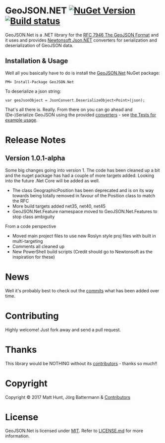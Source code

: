 # GeoJSON.NET [![NuGet Version](http://img.shields.io/nuget/v/GeoJSON.NET.svg?style=flat)](https://www.nuget.org/packages/GeoJSON.NET/) [![Build status](https://ci.appveyor.com/api/projects/status/i5afnui06gqco0wi)](https://ci.appveyor.com/project/GeojsonNet/geojson-net)

GeoJSON.Net is a .NET library for the [RFC 7946 The GeoJSON Format](https://tools.ietf.org/html/rfc7946) and it uses and provides [Newtonsoft Json.NET](http://json.codeplex.com) converters for serialization and deserialization of GeoJSON data.


## Installation & Usage
Well all you basically have to do is install the [GeoJSON.Net](https://www.nuget.org/packages/GeoJSON.Net/) NuGet package:

`PM> Install-Package GeoJSON.Net`

To deserialize a json string:

`var geoJsonObject = JsonConvert.DeserializeObject<Point>(json);`

That's all there is. Really. From there on you can go ahead and (De-)Serialize GeoJSON using the provided [converters](https://github.com/GeoJSON-Net/GeoJSON.Net/tree/master/src/GeoJSON.Net/Converters) - see [the Tests for example usage](https://github.com/GeoJSON-Net/GeoJSON.Net/tree/master/src/GeoJSON.Net.Tests).

# Release Notes
## Version 1.0.1-alpha

Some big changes going into version 1. The code has been cleaned up a bit and the nuget package has had a couple of more targets added. Looking into the future .Net Core will be added as well.

- The class GeographicPosition has been deprecated and is on its way towards being totally removed in favour of the Position class to match the RFC
- More build targets added net35, net40, net45
- GeoJSON.Net.Feature namespace moved to GeoJSON.Net.Features to stop class ambiguity

From a code perspective

- Moved main project files to use new Roslyn style proj files with built in multi-targeting
- Comments all cleaned up
- New PowerShell build scripts (Credit should go to Newtonsoft as the inspiration for these) 


# News
Well it's probably best to check out the [commits](https://github.com/GeoJSON-Net/GeoJSON.Net/commits/master) what has been added over time.

# Contributing
Highly welcome! Just fork away and send a pull request.


# Thanks
This library would be NOTHING without its [contributors](https://github.com/GeoJSON-Net/GeoJSON.Net/graphs/contributors) - thanks so much!!

# Copyright

Copyright © 2017 Matt Hunt, Jörg Battermann & [Contributors](https://github.com/GeoJSON-Net/GeoJSON.Net/graphs/contributors)

# License

GeoJSON.Net is licensed under [MIT](http://www.opensource.org/licenses/mit-license.php "Read more about the MIT license form"). Refer to [LICENSE.md](https://github.com/GeoJSON-Net/GeoJSON.Net/blob/master/LICENSE.md) for more information.

